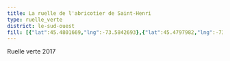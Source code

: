 ```yaml
---
title: La ruelle de l'abricotier de Saint-Henri
type: ruelle_verte
district: le-sud-ouest
fill: [{"lat":45.4801669,"lng":-73.5842693},{"lat":45.4797982,"lng":-73.5845912},{"lat":45.4799938,"lng":-73.5844088},{"lat":45.480889,"lng":-73.5862541}]
---
```


Ruelle verte 2017
